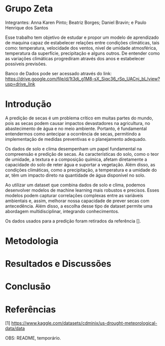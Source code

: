 # Grupo Zeta
Integrantes: 
  Anna Karen Pinto;
  Beatriz Borges;
  Daniel Bravin; e
  Paulo Henrique dos Santos
  

Esse trabalho tem objetivo de estudar e propor um modelo de aprendizado de maquina capaz de estabelecer relações entre condições climáticas, tais como: temperatura, velocidade dos ventos, nível de umidade atmosférica, temperatura da superfície, precipitação e alguns outros. De entender como as variações climáticas progrediram através dos anos e estabelecer possíveis previsões. 

Banco de Dados pode ser acessado através do link: https://drive.google.com/file/d/1t3dj_g1M8-sX_Siqc36_rSp_UACnj_bL/view?usp=drive_link

# Introdução

A predição de secas é um problema crítico em muitas partes do mundo, pois as secas podem causar impactos devastadores na agricultura, no abastecimento de água e no meio ambiente. Portanto, é fundamental entendermos como antecipar a ocorrência de secas, permitindo a implementação de medidas preventivas e o planejamento adequado. 

Os dados de solo e clima desempenham um papel fundamental na compreensão e predição de secas. As características do solo, como o teor de umidade, a textura e a composição química, afetam diretamente a capacidade do solo de reter água e suportar a vegetação. Além disso, as condições climáticas, como a precipitação, a temperatura e a umidade do ar, têm um impacto direto na quantidade de água disponível no solo. 

Ao utilizar um dataset que combina dados de solo e clima, podemos desenvolver modelos de machine learning mais robustos e precisos. Esses modelos podem capturar correlações complexas entre as variáveis ambientais e, assim, melhorar nossa capacidade de prever secas com antecedência. Além disso, a escolha desse tipo de dataset permite uma abordagem multidisciplinar, integrando conhecimentos. 

Os dados usados para a predição foram retirados da referência [].

# Metodologia

# Resultados e Discussões

# Conclusão

# Referências

[1] https://www.kaggle.com/datasets/cdminix/us-drought-meteorological-data/data


OBS: README, temporário.
